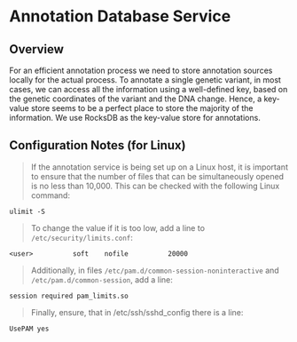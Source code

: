 # Annotation Database Service

## Overview

For an efficient annotation process we need to store annotation sources locally
for the actual process. To annotate a single genetic variant, in most cases, we
can access all the information using a well-defined key, based on the genetic
coordinates of the variant and the DNA change. Hence, a key-value store seems to
be a perfect place to store the majority of the information. We use RocksDB as
the key-value store for annotations.  
                                
## Configuration Notes (for Linux)

> If the annotation service is being set up on a Linux host, 
> it is important to ensure that the number of files that can be 
> simultaneously opened is no less than 10,000. This can be checked 
> with the following Linux command:

    ulimit -S

> To change the value if it is too low, add a line to 
> `/etc/security/limits.conf`:

    <user>       	soft	nofile      	20000
> Additionally, in files `/etc/pam.d/common-session-noninteractive`
> and `/etc/pam.d/common-session`, add a line:

    session required pam_limits.so
> Finally, ensure, that in /etc/ssh/sshd_config there is a line:
    
    UsePAM yes
                                            
